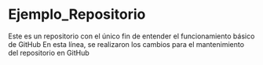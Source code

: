 # Ejemplo_Repositorio
Este es un repositorio con el único fin de entender el funcionamiento básico de GitHub
En esta línea, se realizaron los cambios para el mantenimiento del repositorio en GitHub
